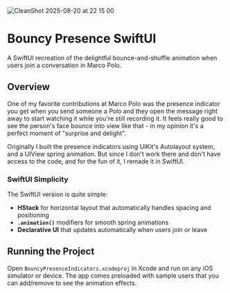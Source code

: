 ![CleanShot 2025-08-20 at 22 15 00](https://github.com/user-attachments/assets/8e7f1561-8229-458a-867f-5b24f2d6b145)

# Bouncy Presence SwiftUI

A SwiftUI recreation of the delightful bounce-and-shuffle animation when users join a conversation in Marco Polo.

## Overview

One of my favorite contributions at Marco Polo was the presence indicator you get when you send someone a Polo and they open the message right away to start watching it while you're still recording it. It feels really good to see the person's face bounce into view like that - in my opinion it's a perfect moment of "surprise and delight".

Originally I built the presence indicators using UIKit's Autolayout system, and a UIView spring animation. But since I don't work there and don't have access to the code, and for the fun of it, I remade it in SwiftUI.


### SwiftUI Simplicity

The SwiftUI version is quite simple:

- **HStack** for horizontal layout that automatically handles spacing and positioning
- **`.animation()`** modifiers for smooth spring animations
- **Declarative UI** that updates automatically when users join or leave


## Running the Project

Open `BouncyPresenceIndicators.xcodeproj` in Xcode and run on any iOS simulator or device. The app comes preloaded with sample users that you can add/remove to see the animation effects.
